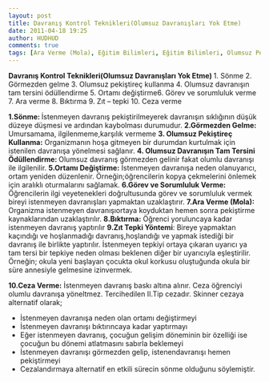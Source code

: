 ```yaml
---
layout: post
title: Davranış Kontrol Teknikleri(Olumsuz Davranışları Yok Etme)
date: 2011-04-18 19:25
author: HUDHUD
comments: true
tags: [Ara Verme (Mola), Eğitim Bilimleri, Eğitim Bilimleri, Olumsuz Pekiştireç Kullanma, Sönme, Zıt Tepki Yöntemi]
---
```

<strong>Davranış Kontrol Teknikleri(Olumsuz Davranışları Yok Etme)
</strong>1. Sönme
2. Görmezden gelme
3. Olumsuz pekiştireç kullanma
4. Olumsuz davranışın tam tersini ödüllendirme
5. Ortamı değiştirme6. Görev ve sorumluluk verme
7. Ara verme
8. Bıktırma
9. Zıt – tepki
10. Ceza verme

<strong>1.Sönme: </strong>İstenmeyen davranış pekiştirilmeyerek davranışın sıklığının düşük düzeye düşmesi ve ardından kaybolması durumudur.
<strong>2.Görmezden Gelme:</strong> Umursamama, ilgilenmeme,karşılık vermeme
<strong>3. Olumsuz Pekiştireç Kullanma:</strong> Organizmanın hoşa gitmeyen bir durumdan kurtulmak için istenilen davranışa yönelmesi sağlanır.
<strong>4. Olumsuz Davranışın Tam Tersini Ödüllendirme: </strong>Olumsuz davranış görmezden gelinir fakat olumlu davranışı ile ilgilenilir.
<strong>5.Ortamı Değiştirme:</strong> İstenmeyen davranışa neden olanuyarıcı, ortam yeniden düzenlenir. Örneğin;öğrencilerin kopya çekmelerini önlemek için aralıklı oturmalarını sağlamak.
<strong>6.Görev ve Sorumluluk Verme: </strong>Öğrencilerin ilgi veyetenekleri doğrultusunda görev ve sorumluluk vermek bireyi istenmeyen davranışları yapmaktan uzaklaştırır.
<strong>7.Ara Verme (Mola):</strong> Organizma istenmeyen davranışıortaya koyduktan hemen sonra pekiştirme kaynaklarından uzaklaştırılır.
<strong>8.Bıktırma:</strong> Öğrenci yoruluncaya kadar istenmeyen davranış yaptırılır
<strong>9.Zıt Tepki Yöntemi</strong>: Bireye yapmaktan kaçındığı ve hoşlanmadığı davranış,hoşlandığı ve yapmak istediği bir davranış ile birlikte yaptırılır. İstenmeyen tepkiyi ortaya çıkaran uyarıcı ya tam tersi bir tepkiye neden olması beklenen diğer bir uyarıcıyla eşleştirilir. Örneğin; okula yeni başlayan çocukta okul korkusu oluştuğunda okula bir süre annesiyle gelmesine izinvermek.

<strong>10.Ceza Verme:</strong> İstenmeyen davranış baskı altına alınır. Ceza öğrenciyi olumlu davranışa yöneltmez. Tercihedilen II.Tip cezadır. Skinner cezaya alternatif olarak;
<ul>
	<li>İstenmeyen davranışa neden olan ortamı değiştirmeyi</li>
	<li>İstenmeyen davranışı bıktırıncaya kadar yaptırmayı</li>
	<li>Eğer istenmeyen davranış, çocuğun gelişim döneminin bir özelliği ise çocuğun bu dönemi atlatmasını sabırla beklemeyi</li>
	<li>İstenmeyen davranışı görmezden gelip, istenendavranışı hemen pekiştirmeyi</li>
	<li>Cezalandırmaya alternatif en etkili sürecin sönme olduğunu söylemiştir.</li>
</ul>
